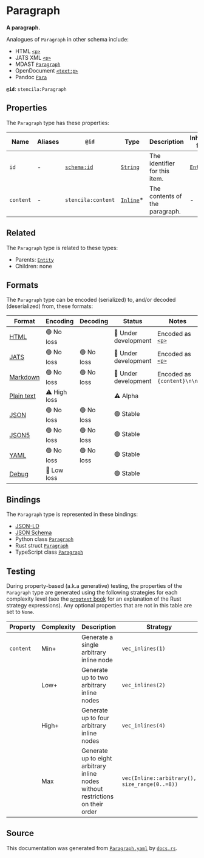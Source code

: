# Paragraph

**A paragraph.**

Analogues of `Paragraph` in other schema include:
  - HTML [`<p>`](https://developer.mozilla.org/en-US/docs/Web/HTML/Element/p)
  - JATS XML [`<p>`](https://jats.nlm.nih.gov/articleauthoring/tag-library/1.2/element/p.html)
  - MDAST [`Paragraph`](https://github.com/syntax-tree/mdast#Paragraph)
  - OpenDocument [`<text:p>`](http://docs.oasis-open.org/office/v1.2/os/OpenDocument-v1.2-os-part1.html#__RefHeading__1415138_253892949)
  - Pandoc [`Para`](https://github.com/jgm/pandoc-types/blob/1.17.5.4/Text/Pandoc/Definition.hs#L220)


**`@id`**: `stencila:Paragraph`

## Properties

The `Paragraph` type has these properties:

| Name      | Aliases | `@id`                                | Type                                                                                              | Description                    | Inherited from                                                                                   |
| --------- | ------- | ------------------------------------ | ------------------------------------------------------------------------------------------------- | ------------------------------ | ------------------------------------------------------------------------------------------------ |
| `id`      | -       | [`schema:id`](https://schema.org/id) | [`String`](https://github.com/stencila/stencila/blob/main/docs/reference/schema/data/string.md)   | The identifier for this item.  | [`Entity`](https://github.com/stencila/stencila/blob/main/docs/reference/schema/other/entity.md) |
| `content` | -       | `stencila:content`                   | [`Inline`](https://github.com/stencila/stencila/blob/main/docs/reference/schema/prose/inline.md)* | The contents of the paragraph. | -                                                                                                |

## Related

The `Paragraph` type is related to these types:

- Parents: [`Entity`](https://github.com/stencila/stencila/blob/main/docs/reference/schema/other/entity.md)
- Children: none

## Formats

The `Paragraph` type can be encoded (serialized) to, and/or decoded (deserialized) from, these formats:

| Format                                                                                        | Encoding         | Decoding     | Status                 | Notes                                                                                        |
| --------------------------------------------------------------------------------------------- | ---------------- | ------------ | ---------------------- | -------------------------------------------------------------------------------------------- |
| [HTML](https://github.com/stencila/stencila/blob/main/docs/reference/formats/html.md)         | 🟢 No loss        |              | 🚧 Under development    | Encoded as [`<p>`](https://developer.mozilla.org/en-US/docs/Web/HTML/Element/p)              |
| [JATS](https://github.com/stencila/stencila/blob/main/docs/reference/formats/jats.md)         | 🟢 No loss        | 🟢 No loss    | 🚧 Under development    | Encoded as [`<p>`](https://jats.nlm.nih.gov/articleauthoring/tag-library/1.3/element/p.html) |
| [Markdown](https://github.com/stencila/stencila/blob/main/docs/reference/formats/markdown.md) | 🟢 No loss        | 🟢 No loss    | 🚧 Under development    | Encoded as `{content}\n\n`                                                                   |
| [Plain text](https://github.com/stencila/stencila/blob/main/docs/reference/formats/text.md)   | ⚠️ High loss     |              | ⚠️ Alpha               |                                                                                              |
| [JSON](https://github.com/stencila/stencila/blob/main/docs/reference/formats/json.md)         | 🟢 No loss        | 🟢 No loss    | 🟢 Stable               |                                                                                              |
| [JSON5](https://github.com/stencila/stencila/blob/main/docs/reference/formats/json5.md)       | 🟢 No loss        | 🟢 No loss    | 🟢 Stable               |                                                                                              |
| [YAML](https://github.com/stencila/stencila/blob/main/docs/reference/formats/yaml.md)         | 🟢 No loss        | 🟢 No loss    | 🟢 Stable               |                                                                                              |
| [Debug](https://github.com/stencila/stencila/blob/main/docs/reference/formats/debug.md)       | 🔷 Low loss       |              | 🟢 Stable               |                                                                                              |

## Bindings

The `Paragraph` type is represented in these bindings:

- [JSON-LD](https://stencila.dev/Paragraph.jsonld)
- [JSON Schema](https://stencila.dev/Paragraph.schema.json)
- Python class [`Paragraph`](https://github.com/stencila/stencila/blob/main/python/python/stencila/types/paragraph.py)
- Rust struct [`Paragraph`](https://github.com/stencila/stencila/blob/main/rust/schema/src/types/paragraph.rs)
- TypeScript class [`Paragraph`](https://github.com/stencila/stencila/blob/main/typescript/src/types/Paragraph.ts)

## Testing

During property-based (a.k.a generative) testing, the properties of the `Paragraph` type are generated using the following strategies for each complexity level (see the [`proptest` book](https://proptest-rs.github.io/proptest/) for an explanation of the Rust strategy expressions). Any optional properties that are not in this table are set to `None`.

| Property  | Complexity | Description                                                                     | Strategy                                      |
| --------- | ---------- | ------------------------------------------------------------------------------- | --------------------------------------------- |
| `content` | Min+       | Generate a single arbitrary inline node                                         | `vec_inlines(1)`                              |
|           | Low+       | Generate up to two arbitrary inline nodes                                       | `vec_inlines(2)`                              |
|           | High+      | Generate up to four arbitrary inline nodes                                      | `vec_inlines(4)`                              |
|           | Max        | Generate up to eight arbitrary inline nodes without restrictions on their order | `vec(Inline::arbitrary(), size_range(0..=8))` |

## Source

This documentation was generated from [`Paragraph.yaml`](https://github.com/stencila/stencila/blob/main/schema/Paragraph.yaml) by [`docs.rs`](https://github.com/stencila/stencila/blob/main/rust/schema-gen/src/docs.rs).